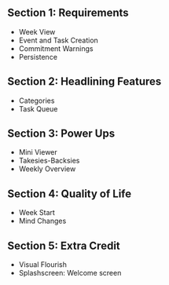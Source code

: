 ## Section 1: Requirements
- Week View
- Event and Task Creation
- Commitment Warnings
- Persistence

## Section 2: Headlining Features
- Categories
- Task Queue

## Section 3: Power Ups
- Mini Viewer
- Takesies-Backsies
- Weekly Overview

## Section 4: Quality of Life
- Week Start
- Mind Changes

## Section 5: Extra Credit
- Visual Flourish
- Splashscreen: Welcome screen
